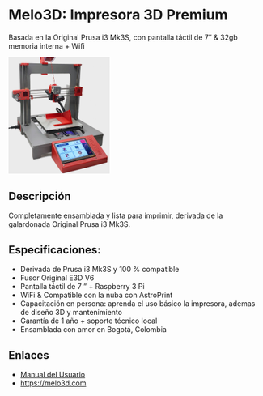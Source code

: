 # Melo3D: Impresora 3D Premium

Basada en la Original Prusa i3 Mk3S, con pantalla táctil de 7″ & 32gb memoria interna + Wifi

<img src="https://github.com/melo3d/Melo3D-Impresora-3D-Premium/blob/master/images/Melo3D-Hero-Image-V03.jpg" width="200">

## Descripción

Completamente ensamblada y lista para imprimir, derivada de la galardonada Original Prusa i3 Mk3S.

## Especificaciones:

* Derivada de Prusa i3 Mk3S  y 100 % compatible
* Fusor Original E3D V6
* Pantalla táctil de 7 ” + Raspberry 3 Pi
* WiFi & Compatible con la nuba con AstroPrint
* Capacitación en persona: aprenda el uso básico la impresora, ademas de diseño 3D y mantenimiento
* Garantía de 1 año + soporte técnico local
* Ensamblada con amor en Bogotá, Colombia

## Enlaces

 * [Manual del Usuario](https://github.com/melo3d/Melo3D-Impresora-3D-Premium/wiki)
 * https://melo3d.com
 
 
